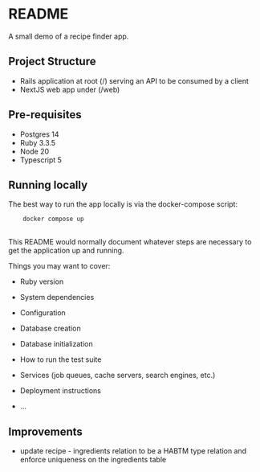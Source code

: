 # README

A small demo of a recipe finder app. 

## Project Structure

- Rails application at root (/) serving an API to be consumed by a client
- NextJS web app under (/web)

## Pre-requisites
  
- Postgres 14
- Ruby 3.3.5
- Node 20
- Typescript 5

## Running locally

The best way to run the app locally is via the docker-compose script:
                                                                     
```bash
    docker compose up
    
```

This README would normally document whatever steps are necessary to get the
application up and running.

Things you may want to cover:

* Ruby version

* System dependencies

* Configuration

* Database creation

* Database initialization

* How to run the test suite

* Services (job queues, cache servers, search engines, etc.)

* Deployment instructions

* ...

## Improvements

- update recipe - ingredients relation to be a HABTM type relation and enforce uniqueness on the ingredients table
